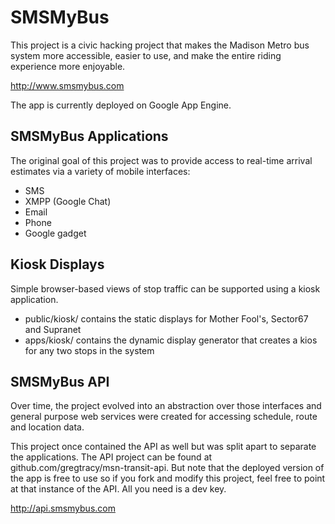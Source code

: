 SMSMyBus
========
This project is a civic hacking project that makes the Madison Metro bus system more accessible, 
easier to use, and make the entire riding experience more enjoyable.

http://www.smsmybus.com

The app is currently deployed on Google App Engine.

SMSMyBus Applications
---------------------
The original goal of this project was to provide access to real-time arrival estimates via a 
variety of mobile interfaces:

* SMS
* XMPP (Google Chat)
* Email
* Phone
* Google gadget

Kiosk Displays
--------------
Simple browser-based views of stop traffic can be supported using a kiosk application. 

* public/kiosk/  contains the static displays for Mother Fool's, Sector67 and Supranet
* apps/kiosk/  contains the dynamic display generator that creates a kios for any two stops in the system

SMSMyBus API
------------

Over time, the project evolved into an abstraction over those interfaces and general purpose web 
services were created for accessing schedule, route and location data.

This project once contained the API as well but was split apart to separate the applications. The API project can be found 
at github.com/gregtracy/msn-transit-api. But note that the deployed version of the app is free to use so if you fork and modify
this project, feel free to point at that instance of the API. All you need is a dev key.

http://api.smsmybus.com

